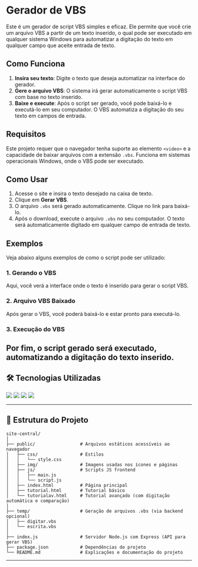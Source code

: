# Gerador de VBS

Este é um gerador de script VBS simples e eficaz. Ele permite que você crie um arquivo VBS a partir de um texto inserido, o qual pode ser executado em qualquer sistema Windows para automatizar a digitação do texto em qualquer campo que aceite entrada de texto.

## Como Funciona

1. **Insira seu texto**: Digite o texto que deseja automatizar na interface do gerador.
2. **Gere o arquivo VBS**: O sistema irá gerar automaticamente o script VBS com base no texto inserido.
3. **Baixe e execute**: Após o script ser gerado, você pode baixá-lo e executá-lo em seu computador. O VBS automatiza a digitação do seu texto em campos de entrada.

## Requisitos

Este projeto requer que o navegador tenha suporte ao elemento `<video>` e a capacidade de baixar arquivos com a extensão `.vbs`. Funciona em sistemas operacionais Windows, onde o VBS pode ser executado.

## Como Usar

1. Acesse o site e insira o texto desejado na caixa de texto.
2. Clique em **Gerar VBS**.
3. O arquivo `.vbs` será gerado automaticamente. Clique no link para baixá-lo.
4. Após o download, execute o arquivo `.vbs` no seu computador. O texto será automaticamente digitado em qualquer campo de entrada de texto.

## Exemplos

Veja abaixo alguns exemplos de como o script pode ser utilizado:

### 1. Gerando o VBS
Aqui, você verá a interface onde o texto é inserido para gerar o script VBS.

### 2. Arquivo VBS Baixado
Após gerar o VBS, você poderá baixá-lo e estar pronto para executá-lo.

### 3. Execução do VBS
Por fim, o script gerado será executado, automatizando a digitação do texto inserido.
---

## 🛠 Tecnologias Utilizadas  

<div align="left">
  <img src="https://img.shields.io/badge/HTML-E34F26?style=for-the-badge&logo=html5&logoColor=white">
  <img src="https://img.shields.io/badge/CSS-1572B6?style=for-the-badge&logo=css3&logoColor=white">
  <img src="https://img.shields.io/badge/JavaScript-F7DF1E?style=for-the-badge&logo=javascript&logoColor=black">
  <img src="https://img.shields.io/badge/Node.js-339933?style=for-the-badge&logo=node.js&logoColor=white">
</div>

---

## 📂 Estrutura do Projeto

```
site-central/
│
├── public/                 # Arquivos estáticos acessíveis ao navegador
│   ├── css/                # Estilos
│   │   └── style.css       
│   ├── img/                # Imagens usadas nos ícones e páginas
│   ├── js/                 # Scripts JS frontend
│   │   ├── main.js
│   │   └── script.js
│   ├── index.html          # Página principal
│   ├── tutorial.html       # Tutorial básico
│   └── tutorialav.html     # Tutorial avançado (com digitação automática e comparação)
│
├── temp/                   # Geração de arquivos .vbs (via backend opcional)
│   ├── digitar.vbs
│   └── escrita.vbs
│
├── index.js                # Servidor Node.js com Express (API para gerar VBS)
├── package.json            # Dependências do projeto
└── README.md               # Explicações e documentação do projeto

```

---